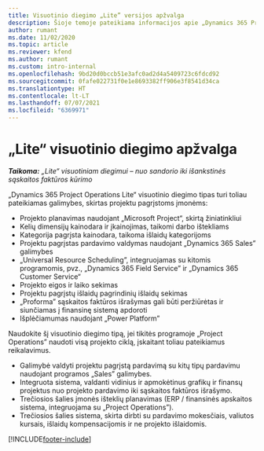 ```yaml
---
title: Visuotinio diegimo „Lite” versijos apžvalga
description: Šioje temoje pateikiama informacijos apie „Dynamics 365 Project Operations Lite“ visuotinį diegimą.
author: rumant
ms.date: 11/02/2020
ms.topic: article
ms.reviewer: kfend
ms.author: rumant
ms.custom: intro-internal
ms.openlocfilehash: 9bd20d0bccb51e3afc0ad2d4a5409723c6fdcd92
ms.sourcegitcommit: 0fafe022731f0e1e8693382ff906e3f8541d34ca
ms.translationtype: HT
ms.contentlocale: lt-LT
ms.lasthandoff: 07/07/2021
ms.locfileid: "6369971"
---
```

# <a name="lite-deployment-overview"></a>„Lite“ visuotinio diegimo apžvalga

_**Taikoma:** „Lite“ visuotiniam diegimui – nuo sandorio iki išankstinės sąskaitos faktūros kūrimo_

„Dynamics 365 Project Operations Lite“ visuotinio diegimo tipas turi toliau pateikiamas galimybes, skirtas projektu pagrįstoms įmonėms:

- Projekto planavimas naudojant „Microsoft Project“, skirtą žiniatinkliui
- Kelių dimensijų kainodara ir įkainojimas, taikomi darbo ištekliams
- Kategorija pagrįsta kainodara, taikoma išlaidų kategorijoms
- Projektu pagrįstas pardavimo valdymas naudojant „Dynamics 365 Sales” galimybes
- „Universal Resource Scheduling”, integruojamas su kitomis programomis, pvz., „Dynamics 365 Field Service” ir „Dynamics 365 Customer Service“
- Projekto eigos ir laiko sekimas
- Projektu pagrįstų išlaidų pagrindinių išlaidų sekimas
- „Proforma” sąskaitos faktūros išrašymas gali būti peržiūrėtas ir siunčiamas į finansinę sistemą apdoroti
- Išplėčiamumas naudojant „Power Platform”

Naudokite šį visuotinio diegimo tipą, jei tikitės programoje „Project Operations” naudoti visą projekto ciklą, įskaitant toliau pateikiamus reikalavimus.

- Galimybė valdyti projektu pagrįstą pardavimą su kitų tipų pardavimu naudojant programos „Sales” galimybes.
- Integruota sistema, valdanti vidinius ir apmokėtinus grafikų ir finansų projektus nuo projekto pardavimo iki sąskaitos faktūros išrašymo.
- Trečiosios šalies įmonės išteklių planavimas (ERP / finansinės apskaitos sistema, integruojama su „Project Operations”).
- Trečiosios šalies sistema, skirta dirbti su pardavimo mokesčiais, valiutos kursais, išlaidų kompensacijomis ir ne projekto išlaidomis.


[!INCLUDE[footer-include](../includes/footer-banner.md)]